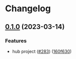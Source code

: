 # Changelog

## [0.1.0](https://github.com/GoogleCloudPlatform/pubsec-declarative-toolkit/compare/solutions/project/hub-env-v0.0.1...solutions/project/hub-env/0.1.0) (2023-03-14)


### Features

* hub project ([#283](https://github.com/GoogleCloudPlatform/pubsec-declarative-toolkit/issues/283)) ([160f630](https://github.com/GoogleCloudPlatform/pubsec-declarative-toolkit/commit/160f630adacdaaac60a0d29da69859047d2a0482))
